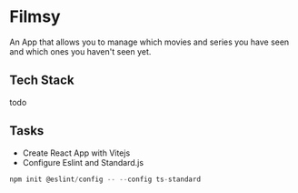 # Filmsy

An App that allows you to manage which movies and series you have seen and which ones you haven't seen yet.

## Tech Stack
todo

## Tasks
- Create React App with Vitejs
- Configure Eslint and Standard.js
```js
npm init @eslint/config -- --config ts-standard
```

